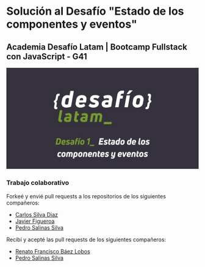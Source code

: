 # Solución al Desafío "Estado de los componentes y eventos"

## Academia Desafío Latam | Bootcamp Fullstack con JavaScript - G41

![banner](./src/assets/og-image.jpg)

### Trabajo colaborativo

Forkeé y envié pull requests a los repositorios de los siguientes compañeros:

- [Carlos Silva Diaz](https://github.com/darjnest/formulario)
- [Javier Figueroa](https://github.com/javiernfigueroa/desafio-react-2)
- [Pedro Salinas Silva](https://github.com/pesalinassilva/formulario-validacion)

Recibí y acepté las pull requests de los siguientes compañeros:

- [Renato Francisco Báez Lobos](https://github.com/renatobaez/estado-componentes-y-eventos)
- [Pedro Salinas Silva](https://github.com/pesalinassilva/formulario-validacion)